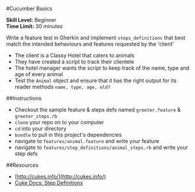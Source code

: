 #Cucumber Basics

__Skill Level:__ Beginner  
__Time Limit:__ 30 minutes

Write a feature test in Gherkin and implement `steps_definitions` that best match the intended behaviours and features requested by the 'client'

- The client is a Classy Hotel that caters to animals
- They have created a script to track their clientele
- The hotel manager wants the script to keep track of the name, type and age of every animal
- Test the `Animal` object and ensure that it has the right output for its reader methods `name, type, age, old?`

##Instructions
- Checkout the sample feature & steps defs named `greeter.feature` & `greeter_steps.rb`
- `clone` your repo on to your computer
- `cd` into your directory
- `bundle` to pull in this project's dependencies
- navigate to `features/animal.feature` and write your feature
- navigate to `features/step_definitions/animal_steps.rb` and write your step defs

##Resources
- [http://cukes.info/](http://cukes.info/)
- [Cuke Docs: Step Definitions](http://cukes.info/step-definitions.html)
